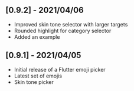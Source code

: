 ## [0.9.2] - 2021/04/06

* Improved skin tone selector with larger targets
* Rounded highlight for category selector
* Added an example

## [0.9.1] - 2021/04/05

* Initial release of a Flutter emoji picker
* Latest set of emojis
* Skin tone picker
